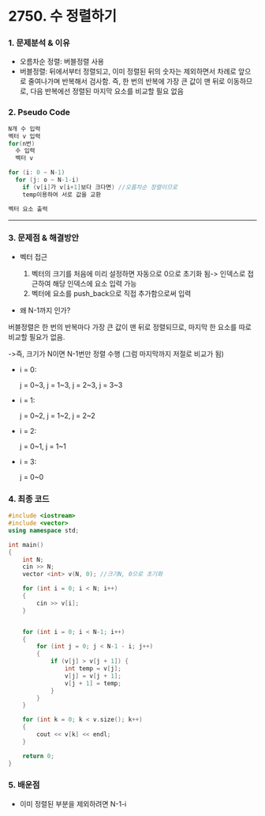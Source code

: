 # 2750. 수 정렬하기

### 1. 문제분석 & 이유

- 오름차순 정렬: 버블정렬 사용
- 버블정렬: 뒤에서부터 정렬되고, 이미 정렬된 뒤의 숫자는 제외하면서 차례로 앞으로 줄여나가며 반복해서 검사함. 즉, 한 번의 반복에 가장 큰 값이 맨 뒤로 이동하므로, 다음 반복에선 정렬된 마지막 요소를 비교할 필요 없음

### 2. Pseudo Code

```c++
N개 수 입력
벡터 v 입력
for(n번)
  수 입력
  벡터 v

for (i: 0 ~ N-1)
  for (j: o ~ N-1-i)
    if (v[i]가 v[i+1]보다 크다면) //오름차순 정렬이므로
    temp이용하여 서로 값을 교환

벡터 요소 출력
```

---

### 3. 문제점 & 해결방안

- 벡터 접근

  1. 벡터의 크기를 처음에 미리 설정하면 자동으로 0으로 초기화 됨-> 인덱스로 접근하여 해당 인덱스에 요소 입력 가능
  2. 벡터에 요소를 push_back으로 직접 추가함으로써 입력

- 왜 N-1까지 인가?

버블정렬은 한 번의 반복마다 가장 큰 값이 맨 뒤로 정렬되므로, 마지막 한 요소를 따로 비교할 필요가 없음.

->즉, 크기가 N이면 N-1번만 정렬 수행 (그럼 마지막까지 저절로 비교가 됨)

- i = 0:

  j = 0~3, j = 1~3, j = 2~3, j = 3~3

- i = 1:

  j = 0~2, j = 1~2, j = 2~2

- i = 2:

  j = 0~1, j = 1~1

- i = 3:

  j = 0~0

### 4. 최종 코드

```c++
#include <iostream>
#include <vector>
using namespace std;

int main()
{
	int N;
	cin >> N;
	vector <int> v(N, 0); //크기N, 0으로 초기화

	for (int i = 0; i < N; i++)
	{
		cin >> v[i];
	}


	for (int i = 0; i < N-1; i++)
	{
		for (int j = 0; j < N-1 - i; j++)
		{
			if (v[j] > v[j + 1]) {
				int temp = v[j];
				v[j] = v[j + 1];
				v[j + 1] = temp;
			}
		}
	}

	for (int k = 0; k < v.size(); k++)
	{
		cout << v[k] << endl;
	}

	return 0;
}

```

### 5. 배운점

- 이미 정렬된 부분을 제외하려면 N-1-i

